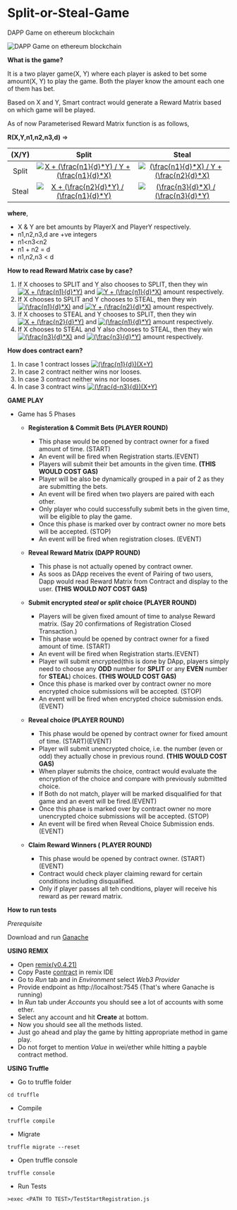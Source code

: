 # Split-or-Steal-Game
DAPP Game on ethereum blockchain

![DAPP Game on ethereum blockchain](https://i.imgur.com/4PGAx0o.jpg)

**What is the game?**

It is a two player game(X, Y) where each player is asked to bet some amount(X, Y) to play the game.
Both the player know the amount each one of them has bet.

Based on X and Y, Smart contract would generate a Reward Matrix based on which game will be played.

As of now Parameterised Reward Matrix function is as follows,

**R(X,Y,n1,n2,n3,d)** =>

(X/Y)|Split|Steal
:---: | :---: | :---:
Split|<a href="https://www.codecogs.com/eqnedit.php?latex=X&space;&plus;&space;(\frac{n1}{d}*Y)&space;/&space;Y&space;&plus;&space;(\frac{n1}{d}*X)" target="_blank"><img src="https://latex.codecogs.com/png.latex?X&space;&plus;&space;(\frac{n1}{d}*Y)&space;/&space;Y&space;&plus;&space;(\frac{n1}{d}*X)" title="X + (\frac{n1}{d}*Y) / Y + (\frac{n1}{d}*X)" /></a>|<a href="https://www.codecogs.com/eqnedit.php?latex=(\frac{n1}{d}*X)&space;/&space;Y&space;&plus;&space;(\frac{n2}{d}*X)" target="_blank"><img src="https://latex.codecogs.com/png.latex?(\frac{n1}{d}*X)&space;/&space;Y&space;&plus;&space;(\frac{n2}{d}*X)" title="(\frac{n1}{d}*X) / Y + (\frac{n2}{d}*X)" /></a>
Steal|<a href="https://www.codecogs.com/eqnedit.php?latex=X&space;&plus;&space;(\frac{n2}{d}*Y)&space;/&space;(\frac{n1}{d}*Y)" target="_blank"><img src="https://latex.codecogs.com/png.latex?X&space;&plus;&space;(\frac{n2}{d}*Y)&space;/&space;(\frac{n1}{d}*Y)" title="X + (\frac{n2}{d}*Y) / (\frac{n1}{d}*Y)" /></a>|<a href="https://www.codecogs.com/eqnedit.php?latex=(\frac{n3}{d}*X)&space;/&space;(\frac{n3}{d}*Y)" target="_blank"><img src="https://latex.codecogs.com/png.latex?(\frac{n3}{d}*X)&space;/&space;(\frac{n3}{d}*Y)" title="(\frac{n3}{d}*X) / (\frac{n3}{d}*Y)" /></a>

**where**, 
 - X & Y are bet amounts by PlayerX and PlayerY respectively.
 - n1,n2,n3,d are +ve integers
 - n1<n3<n2
 - n1 + n2 = d
 - n1,n2,n3 < d


**How to read Reward Matrix case by case?**

1. If X chooses to SPLIT and Y also chooses to SPLIT, then they win <a href="https://www.codecogs.com/eqnedit.php?latex=X&space;&plus;&space;(\frac{n1}{d}*Y)" target="_blank"><img src="https://latex.codecogs.com/png.latex?X&space;&plus;&space;(\frac{n1}{d}*Y)" title="X + (\frac{n1}{d}*Y)" /></a> and <a href="https://www.codecogs.com/eqnedit.php?latex=Y&space;&plus;&space;(\frac{n1}{d}*X)" target="_blank"><img src="https://latex.codecogs.com/png.latex?Y&space;&plus;&space;(\frac{n1}{d}*X)" title="Y + (\frac{n1}{d}*X)" /></a> amount respectively.
2. If X chooses to SPLIT and Y chooses to STEAL, then they win <a href="https://www.codecogs.com/eqnedit.php?latex=(\frac{n1}{d}*X)" target="_blank"><img src="https://latex.codecogs.com/png.latex?(\frac{n1}{d}*X)" title="(\frac{n1}{d}*X)" /></a> and <a href="https://www.codecogs.com/eqnedit.php?latex=Y&space;&plus;&space;(\frac{n2}{d}*X)" target="_blank"><img src="https://latex.codecogs.com/png.latex?Y&space;&plus;&space;(\frac{n2}{d}*X)" title="Y + (\frac{n2}{d}*X)" /></a> amount respectively.
3. If X chooses to STEAL and Y chooses to SPLIT, then they win <a href="https://www.codecogs.com/eqnedit.php?latex=X&space;&plus;&space;(\frac{n2}{d}*Y)" target="_blank"><img src="https://latex.codecogs.com/png.latex?X&space;&plus;&space;(\frac{n2}{d}*Y)" title="X + (\frac{n2}{d}*Y)" /></a> and <a href="https://www.codecogs.com/eqnedit.php?latex=(\frac{n1}{d}*Y)" target="_blank"><img src="https://latex.codecogs.com/png.latex?(\frac{n1}{d}*Y)" title="(\frac{n1}{d}*Y)" /></a> amount respectively.
4. If X chooses to STEAL and Y also chooses to STEAL, then they win <a href="https://www.codecogs.com/eqnedit.php?latex=(\frac{n3}{d}*X)" target="_blank"><img src="https://latex.codecogs.com/png.latex?(\frac{n3}{d}*X)" title="(\frac{n3}{d}*X)" /></a> and <a href="https://www.codecogs.com/eqnedit.php?latex=(\frac{n3}{d}*Y)" target="_blank"><img src="https://latex.codecogs.com/png.latex?(\frac{n3}{d}*Y)" title="(\frac{n3}{d}*Y)" /></a> amount respectively.


**How does contract earn?**

1. In case 1 contract losses <a href="https://www.codecogs.com/eqnedit.php?latex=(\frac{n1}{d})(X&plus;Y)" target="_blank"><img src="https://latex.codecogs.com/png.latex?(\frac{n1}{d})(X&plus;Y)" title="(\frac{n1}{d})(X+Y)" /></a>
2. In case 2 contract neither wins nor looses.
3. In case 3 contract neither wins nor looses.
4. In case 3 contract wins <a href="https://www.codecogs.com/eqnedit.php?latex=(\frac{d-n3}{d})(X&plus;Y)" target="_blank"><img src="https://latex.codecogs.com/png.latex?(\frac{d-n3}{d})(X&plus;Y)" title="(\frac{d-n3}{d})(X+Y)" /></a>

**GAME PLAY**

- Game has 5 Phases

  - **Registeration & Commit Bets (PLAYER ROUND)**

    - This phase would be opened by contract owner for a fixed amount of time. (START)
    - An event will be fired when Registration starts.(EVENT)
    - Players will submit their bet amounts in the given time. **(THIS WOULD COST GAS)**
    - Player will be also be dynamically grouped in a pair of 2 as they are submitting the bets.
    - An event will be fired when two players are paired with each other.
    - Only player who could successfully submit bets in the given time, will be eligible to play the game.
    - Once this phase is marked over by contract owner no more bets will be accepted. (STOP)
    - An event will be fired when registration closes. (EVENT)

  - **Reveal Reward Matrix (DAPP ROUND)**

    - This phase is not actually opened by contract owner.
    - As soos as DApp receives the event of Pairing of two users, Dapp would read Reward Matrix from Contract and display to the user.  **(THIS WOULD *NOT* COST GAS)**

  - **Submit encrypted *steal* or *split* choice (PLAYER ROUND)**

    - Players will be given fixed amount of time to analyse Reward matrix. (Say 20 confirmations of Registration Closed Transaction.)
    - This phase would be opened by contract owner for a fixed amount of time. (START)
    - An event will be fired when Registration starts.(EVENT)
    - Player will submit encrypted(this is done by DApp, players simply need to choose any **ODD** number for **SPLIT** or any **EVEN** number for **STEAL**) choices. **(THIS WOULD COST GAS)**
    - Once this phase is marked over by contract owner no more encrypted choice submissions will be accepted. (STOP)
    - An event will be fired when encrypted choice submission ends. (EVENT)

  - **Reveal choice  (PLAYER ROUND)**

    - This phase would be opened by contract owner for fixed amount of time. (START)(EVENT) 
    - Player will submit unencrypted choice, i.e. the number (even or odd) they actually chose in previous round. **(THIS WOULD COST GAS)**
    - When player submits the choice, contract would evaluate the encryption of the choice and compare with previously submitted choice.
    - If Both do not match, player will be marked disqualified for that game and an event will be fired.(EVENT)
    - Once this phase is marked over by contract owner no more unencrypted choice submissions will be accepted. (STOP)
    - An event will be fired when Reveal Choice Submission ends. (EVENT)

  - **Claim Reward Winners ( PLAYER ROUND)**

    - This phase would be opened by contract owner. (START)(EVENT)   
    - Contract would check player claiming reward for certain conditions including disqualified.
    - Only if player passes all teh conditions, player will receive his reward as per reward matrix.
    

**How to run tests**

*Prerequisite*

Download and run [Ganache](http://truffleframework.com/ganache/)


**USING REMIX**


 - Open [remix(v0.4.21)](http://remix.ethereum.org/#optimize=false&version=soljson-v0.4.21+commit.dfe3193c.js)
 - Copy Paste [contract](https://github.fkinternal.com/raw/Flipkart/Split-or-Steal-Game/master/truffle/contracts/SplitStealContract.sol?token=AAAIJnbD-c_quCN6andhH_HoMyXFXoYUks5a30O3wA%3D%3D) in remix IDE
 - Go to *Run* tab and in *Environment* select *Web3 Provider*
 - Provide endpoint as http://localhost:7545 (That's where Ganache is running)
 - In *Run* tab under *Accounts* you should see a lot of accounts with some ether.
 - Select any account and hit **Create** at bottom.
 - Now you should see all the methods listed.
 - Just go ahead and play the game by hitting appropriate method in game play.
 - Do not forget to mention *Value* in wei/ether while hitting a payble contract method.
 


**USING Truffle**


 - Go to truffle folder
 ```shell
 cd truffle
 ```
 - Compile
```shell
truffle compile
```
 - Migrate
```shell
truffle migrate --reset
```
 - Open truffle console
```shell
truffle console
```
 - Run Tests
```shell
>exec <PATH TO TEST>/TestStartRegistration.js
```
